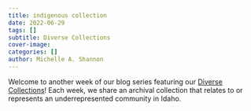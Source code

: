 ```yaml
---
title: indigenous collection
date: 2022-06-29
tags: []
subtitle: Diverse Collections
cover-image: 
categories: []
author: Michelle A. Shannon
---
```


Welcome to another week of our blog series featuring our [Diverse Collections](https://harvester.lib.uidaho.edu/series/diversecollections.html)! Each week, we share an archival collection that relates to or represents an underrepresented community in Idaho.

